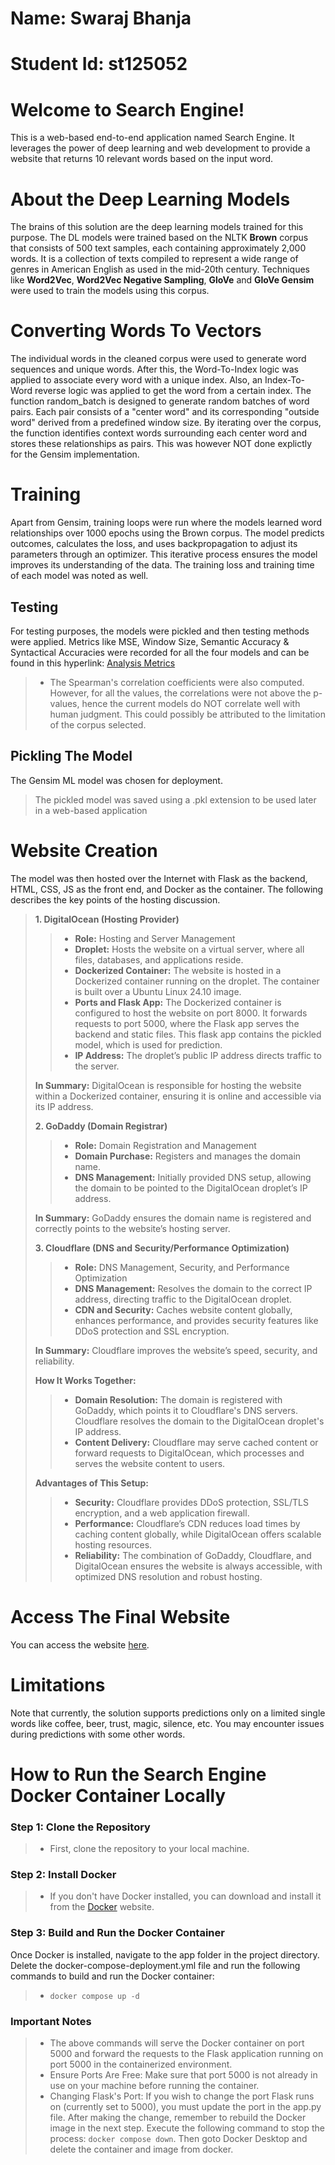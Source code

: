 # Name: Swaraj Bhanja
# Student Id: st125052

# Welcome to Search Engine!

This is a web-based end-to-end application named Search Engine. It leverages the power of deep learning and web development to provide a website that returns 10 relevant words based on the input word.


# About the Deep Learning Models

The brains of this solution are the deep learning models trained for this purpose. The DL models were trained based on the NLTK **Brown** corpus that consists of 500 text samples, each containing approximately 2,000 words. It is a collection of texts compiled to represent a wide range of genres in American English as used in the mid-20th century. Techniques like **Word2Vec**, **Word2Vec Negative Sampling**,
**GloVe** and **GloVe Gensim** were used to train the models using this corpus.

# Converting Words To Vectors

The individual words in the cleaned corpus were used to generate word sequences and unique words. After this, the Word-To-Index logic was applied to associate every word with a unique index. Also, an Index-To-Word reverse logic was applied to get the word from a certain index. The function random_batch is designed to generate random batches of word pairs. Each pair consists of a "center word" and its corresponding "outside word" derived from a predefined window size. By iterating over the corpus, the function identifies context words surrounding each center word and stores these relationships as pairs. This was however NOT done explictly for the Gensim implementation.

# Training
Apart from Gensim, training loops were run where the models learned word relationships over 1000 epochs using the Brown corpus. The model predicts outcomes, calculates the loss, and uses backpropagation to adjust its parameters through an optimizer. This iterative process ensures the model improves its understanding of the data. The training loss and training time of each model was noted as well.

## Testing
For testing purposes, the models were pickled and then testing methods were applied. Metrics like MSE, Window Size, Semantic Accuracy & Syntactical Accuracies were recorded for all the four models and can be found in this
hyperlink: [Analysis Metrics](https://github.com/st125052/a1-nlp-search-engine-st125052/blob/a0ac3c5a15e22b7fb0a7af117ad0f38168716df5/notebooks/pdfs/Training%20and%20Accuracy%20Statistics.pdf)
> - The Spearman's correlation coefficients were also computed. However, for all the values, the correlations were not above the p-values, hence the current models do NOT correlate well with human judgment. This could possibly be attributed to the limitation of the corpus selected.

## Pickling The Model
The Gensim ML model was chosen for deployment.
> The pickled model was saved using a .pkl extension to be used later in a web-based application

# Website Creation
The model was then hosted over the Internet with Flask as the backend, HTML, CSS, JS as the front end, and Docker as the container. The following describes the key points of the hosting discussion.
> **1. DigitalOcean (Hosting Provider)**
> 
>> - **Role:** Hosting and Server Management
>> - **Droplet:** Hosts the website on a virtual server, where all files, databases, and applications reside.
>> - **Dockerized Container:** The website is hosted in a Dockerized container running on the droplet. The container is built over a Ubuntu Linux 24.10 image.
>> - **Ports and Flask App:** The Dockerized container is configured to host the website on port 8000. It forwards requests to port 5000, where the Flask app serves the backend and static files. This flask app contains the pickled model, which is used for prediction.
>> - **IP Address:** The droplet’s public IP address directs traffic to the server.
>
>  **In Summary:** DigitalOcean is responsible for hosting the website within a Dockerized container, ensuring it is online and accessible via its IP address.
> 
>  **2. GoDaddy (Domain Registrar)**
>
>> - **Role:** Domain Registration and Management
>> - **Domain Purchase:** Registers and manages the domain name.
>> - **DNS Management:** Initially provided DNS setup, allowing the domain to be pointed to the DigitalOcean droplet’s IP address.
> 
> **In Summary:** GoDaddy ensures the domain name is registered and correctly points to the website’s hosting server.
>
>  **3. Cloudflare (DNS and Security/Performance Optimization)**
>
>> - **Role:** DNS Management, Security, and Performance Optimization
>> - **DNS Management:** Resolves the domain to the correct IP address, directing traffic to the DigitalOcean droplet.
>> - **CDN and Security:** Caches website content globally, enhances performance, and provides security features like DDoS protection and SSL encryption.
> 
> **In Summary:** Cloudflare improves the website’s speed, security, and reliability.
>
> **How It Works Together:**
> 
>> - **Domain Resolution:** The domain is registered with GoDaddy, which points it to Cloudflare's DNS servers. Cloudflare resolves the domain to the DigitalOcean droplet's IP address.
>> - **Content Delivery:** Cloudflare may serve cached content or forward requests to DigitalOcean, which processes and serves the website content to users.
> 
> **Advantages of This Setup:**
>
>> - **Security:** Cloudflare provides DDoS protection, SSL/TLS encryption, and a web application firewall.
>> - **Performance:** Cloudflare’s CDN reduces load times by caching content globally, while DigitalOcean offers scalable hosting resources.
>> - **Reliability:** The combination of GoDaddy, Cloudflare, and DigitalOcean ensures the website is always accessible, with optimized DNS resolution and robust hosting.


# Access The Final Website
You can access the website [here](https://aitmltask.online). 

# Limitations
Note that currently, the solution supports predictions only on a limited single words like coffee, beer, trust, magic, silence, etc. You may encounter issues during predictions with some other words.


# How to Run the Search Engine Docker Container Locally
### Step 1: Clone the Repository
> - First, clone the repository to your local machine.
### Step 2: Install Docker
> - If you don't have Docker installed, you can download and install it from the [Docker](https://www.docker.com) website.
### Step 3: Build and Run the Docker Container
Once Docker is installed, navigate to the app folder in the project directory. Delete the docker-compose-deployment.yml file and run the following commands to build and run the Docker container:
> - `docker compose up -d`

### Important Notes
> - The above commands will serve the Docker container on port 5000 and forward the requests to the Flask application running on port 5000 in the containerized environment.
> - Ensure Ports Are Free: Make sure that port 5000 is not already in use on your machine before running the container.
> - Changing Flask's Port: If you wish to change the port Flask runs on (currently set to 5000), you must update the port in the app.py file. After making the change, remember to rebuild the Docker image in the next step. Execute the following command to stop the process: `docker compose down`. Then goto Docker Desktop and delete the container and image from docker. 

